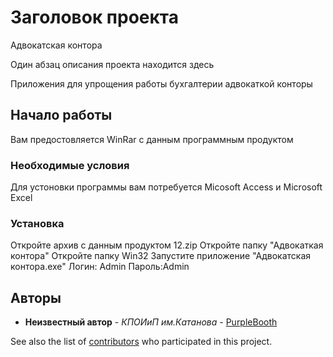 ﻿# Заголовок проекта

Адвокатская контора

Один абзац описания проекта находится здесь

Приложения для упрощения работы бухгалтерии адвокаткой конторы

## Начало работы

Вам предостовляется WinRar с данным программным продуктом

### Необходимые условия

Для устоновки программы вам потребуется Micosoft Access и Microsoft Excel

### Установка

Откройте архив с данным продуктом 12.zip
Откройте папку "Адвокаткая контора"
Откройте папку Win32 
Запустите приложение "Адвокатская контора.exe"
Логин: Admin Пароль:Admin

## Авторы

* **Неизвестный автор** - *КПОИиП им.Катанова* - [PurpleBooth](https://github.com/PurpleBooth)

See also the list of [contributors](https://github.com/your/project/contributors) who participated in this project.
